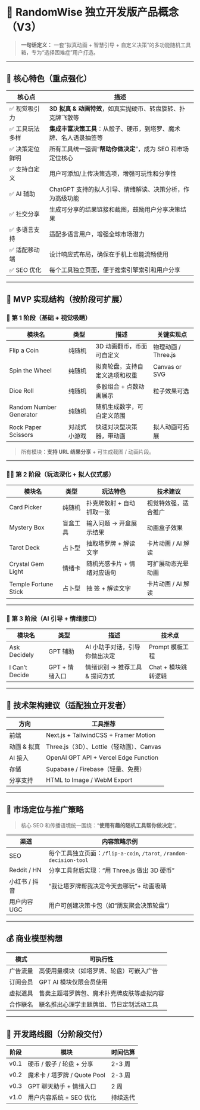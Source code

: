
# 🎯 RandomWise 独立开发版产品概念（V3）

> **一句话定义：**
> 一套“拟真动画 + 智慧引导 + 自定义决策”的多功能随机工具箱，专为“选择困难症”用户打造。

---

## 🌟 核心特色（重点强化）

| 核心点 | 描述 |
|--------|------|
| ✅ 视觉吸引力 | **3D 拟真 & 动画特效**，如真实抛硬币、转盘旋转、扑克牌飞散等 |
| ✅ 工具玩法多样 | **集成丰富决策工具**：从骰子、硬币，到塔罗、魔术牌、名人语录抽签等 |
| ✅ 决策定位鲜明 | 所有工具统一强调“**帮助你做决定**”，成为 SEO 和市场定位核心 |
| ✅ 支持自定义 | 用户可添加/上传决策选项，增强可玩性和分享性 |
| ✅ AI 辅助 | ChatGPT 支持的拟人引导、情绪解读、决策分析，作为高级功能 |
| ✅ 社交分享 | 生成可分享的结果链接和截图，鼓励用户分享决策结果 |
| ✅ 多语言支持 | 适配多语言用户，增强全球市场潜力 |
| ✅ 适配移动端 | 设计响应式布局，确保在手机上也能流畅使用 |
| ✅ SEO 优化 | 每个工具独立页面，便于搜索引擎索引和用户分享 |

---

## 🔧 MVP 实现结构（按阶段可扩展）

### 🚀 第 1 阶段（基础 + 视觉吸睛）

| 模块名          | 类型      | 描述                                  | 关键实现点 |
|-----------------|-----------|---------------------------------------|-------------|
| Flip a Coin     | 纯随机    | 3D 动画翻币，币面可自定义             | 物理动画 / Three.js |
| Spin the Wheel  | 纯随机    | 拟真轮盘，支持自定义选项和权重        | Canvas or SVG |
| Dice Roll       | 纯随机    | 多骰组合 + 点数动画展示               | 粒子效果可选 |
| Random Number Generator   | 纯随机    | 随机生成数字，可自定义范围             |  |
| Rock Paper Scissors | 对战式小游戏 | 快速对决型决策器，带动画            | 拟人动画可拓展 |

> 所有模块：**支持 URL 结果分享** + 可生成截图 / 动画片段。

---

### 🧙‍♀️ 第 2 阶段（玩法深化 + 拟人仪式感）

| 模块名             | 类型      | 玩法特色                           | 技术建议 |
|--------------------|-----------|------------------------------------|----------|
| Card Picker   | 纯随机  | 扑克牌散射 + 自动抓取一张         | 视觉特效强，适合推广 |
| Mystery Box        | 盲盒工具  | 输入问题 → 开盒展示结果            | 动画盒子效果 |
| Tarot Deck         | 占卜型    | 抽取塔罗牌 + 解读文字              | 卡片动画 / AI 解读 |
| Crystal Gem Light  | 情绪卡    | 随机光感卡片 + 情绪对应语句        | 可扩展动态光晕动画 |
| Temple Fortune Stick | 占卜型    | 抽 签 + 解读文字              | 卡片动画 / AI 解读 |

---

### 🧠 第 3 阶段（AI 引导 + 情绪接口）

| 模块名            | 类型      | 描述                            | 技术点         |
|-------------------|-----------|----------------------------------|----------------|
| Ask Decidely      | GPT 辅助  | AI 小助手对话，引导你做出决定   | Prompt 模板工程 |
| I Can’t Decide    | GPT + 情绪入口 | 情绪识别 → 推荐工具 & 提问方式 | Chat + 模块跳转逻辑 |

---

## 🧱 技术架构建议（适配独立开发者）

| 方向         | 工具推荐                           |
|--------------|------------------------------------|
| 前端         | Next.js + TailwindCSS + Framer Motion |
| 动画 & 拟真  | Three.js（3D）、Lottie（轻动画）、Canvas |
| AI 接入      | OpenAI GPT API + Vercel Edge Function |
| 存储         | Supabase / Firebase（轻量、免费） |
| 分享支持     | HTML to Image / WebM Export       |

---

## 🎯 市场定位与推广策略

> 核心 SEO 和传播语境统一围绕：“**使用有趣的随机工具帮你做决定**”。

| 渠道       | 内容策略示例                                   |
|------------|------------------------------------------------|
| SEO        | 每个工具独立页面：`/flip-a-coin`, `/tarot`, `/random-decision-tool` |
| Reddit / HN | 分享工具背后实现：“用 Three.js 做出 3D 硬币”  |
| 小红书 / 抖音 | “我让塔罗牌帮我决定今天去哪玩”+ 动画吸睛    |
| 用户内容 UGC | 用户可创建决策卡包（如“朋友聚会决策轮盘”）     |

---

## 💰 商业模型构想

| 模式        | 可执行性                                      |
|-------------|-----------------------------------------------|
| 广告流量    | 高使用量模块（如塔罗牌、轮盘）可嵌入广告      |
| 订阅会员    | GPT AI 模块仅限会员使用                        |
| 虚拟道具    | 售卖主题塔罗牌包、魔术扑克牌皮肤等虚拟内容    |
| 合作联名    | 联名推出心理学主题牌组、节日定制活动工具      |

---

## 📆 开发路线图（分阶段交付）

| 阶段   | 模块                         | 时间估算  |
|--------|------------------------------|-----------|
| v0.1   | 硬币 / 骰子 / 轮盘 + 分享    | 2-3 周    |
| v0.2   | 魔术卡 / 塔罗牌 / Quote Pool | 2-3 周    |
| v0.3   | GPT 聊天助手 + 情绪入口      | 2 周      |
| v1.0   | 用户内容系统 + SEO 优化      | 持续迭代  |
